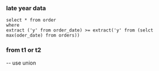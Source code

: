 ### late year data
```
select * from order
where
extract ('y' from order_date) >= extract('y' from (selct max(oder_date) from orders))
```
### from t1 or t2 
-- use union 
